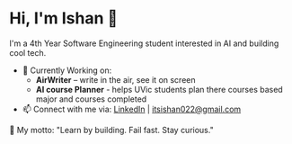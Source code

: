 # Hi, I'm Ishan 👋

I'm a 4th Year Software Engineering student interested in AI and building cool tech.

- 🔭 Currently Working on:
  -  **AirWriter** – write in the air, see it on screen
  -  **AI course Planner** - helps UVic students plan there courses based major and courses completed
- 📫 Connect with me via: [LinkedIn](https://www.linkedin.com/in/ishan-sandhu3121/) | itsishan022@gmail.com

💬 My motto: "Learn by building. Fail fast. Stay curious."
